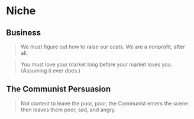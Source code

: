 # Niche
## Business
> We must figure out how to raise our costs. We are a nonprofit, after all.

> You must love your market long before your market loves you. (Assuming it ever does.)

## The Communist Persuasion
> Not content to leave the poor, poor, the Communist enters the scene then leaves them poor, sad, and angry.